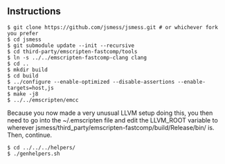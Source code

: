 Instructions
------------

    $ git clone https://github.com/jsmess/jsmess.git # or whichever fork you prefer
    $ cd jsmess
    $ git submodule update --init --recursive
    $ cd third-party/emscripten-fastcomp/tools
    $ ln -s ../../emscripten-fastcomp-clang clang
    $ cd ..
    $ mkdir build
    $ cd build
    $ ../configure --enable-optimized --disable-assertions --enable-targets=host,js
    $ make -j8
    $ ../../emscripten/emcc

Because you now made a very unusual LLVM setup doing this, you then
need to go into the ~/.emscripten file and edit the LLVM_ROOT variable
to wherever jsmess/third_party/emscripten-fastcomp/build/Release/bin/
is. Then, continue.

    $ cd ../../../helpers/
    $ ./genhelpers.sh

